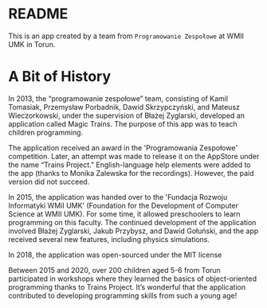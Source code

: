 # README #

This is an app created by a team from `Programowanie Zespołowe` at WMII UMK in Torun.

# A Bit of History

In 2013, the “programowanie zespołowe” team, consisting of Kamil Tomasiak, Przemysław Porbadnik, Dawid Skrzypczyński, and Mateusz Wieczorkowski, under the supervision of Błażej Zyglarski, developed an application called Magic Trains. The purpose of this app was to teach children programming.

The application received an award in the 'Programowania Zespołowe' competition. Later, an attempt was made to release it on the AppStore under the name “Trains Project.” English-language help elements were added to the app (thanks to Monika Zalewska for the recordings). However, the paid version did not succeed.

In 2015, the application was handed over to the 'Fundacja Rozwoju Informatyki WMiI UMK' (Foundation for the Development of Computer Science at WMII UMK). For some time, it allowed preschoolers to learn programming on this faculty. The continued development of the application involved Błażej Zyglarski, Jakub Przybysz, and Dawid Gołuński, and the app received several new features, including physics simulations.

In 2018, the application was open-sourced under the MIT license

Between 2015 and 2020, over 200 children aged 5-6 from Torun participated in workshops where they learned the basics of object-oriented programming thanks to Trains Project. It’s wonderful that the application contributed to developing programming skills from such a young age!


